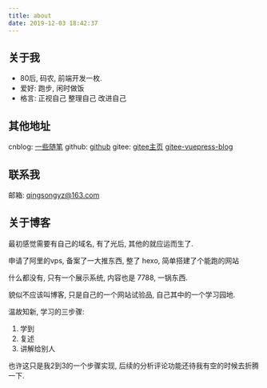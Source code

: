 ```yaml
---
title: about
date: 2019-12-03 18:42:37
---
```



## 关于我

- 80后, 码农, 前端开发一枚.
- 爱好: 跑步, 闲时做饭
- 格言: 正视自己 整理自己 改进自己

## 其他地址

cnblog: [一些随笔](https://www.cnblogs.com/asdfq/)
github: [github](https://github.com/qszy1210)
gitee: [gitee主页](https://gitee.com/qs1210)  [gitee-vuepress-blog](http://qs1210.gitee.io/coder-log-vuepress/)

## 联系我

邮箱:  <qingsongyz@163.com>


## 关于博客

最初感觉需要有自己的域名, 有了光后, 其他的就应运而生了.

申请了阿里的vps, 备案了一大推东西, 整了 hexo, 简单搭建了个能跑的网站

什么都没有, 只有一个展示系统, 内容也是 7788, 一锅东西.

貌似不应该叫博客, 只是自己的一个网站试验品, 自己其中的一个学习园地.

温故知新, 学习的三步骤:

1. 学到
2. 复述
3. 讲解给别人

也许这只是我2到3的一个步骤实现, 后续的分析评论功能还待我有空的时候去折腾一下.
